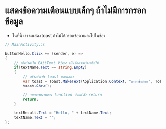 
# แสดงข้อความเตือนแบบเล็กๆ ถ้าไม่มีการกรอกข้อมูล

- ในที่นี้ เราจะแสดง toast ถ้าไม่ได้กรอกข้อความลงไปในช่อง

```cs
// MainActivity.cs 

buttonHello.Click += (sender, e) =>
{
    // เช็คว่าค่าใน EditText View เป็นข้อความว่างหรือไม่
    if(textName.Text == string.Empty)
    {
        // สร้างตัวแปร toast และแสดง
        var toast = Toast.MakeText(Application.Context, "กรอกชื่อก่อน", ToastLength.Short);
        toast.Show();

        // จบการทำงานของ function ด้วยคำสั่ง return
        return;
    }

    textResult.Text = "Hello, " + textName.Text;
    textName.Text = "";
};
```